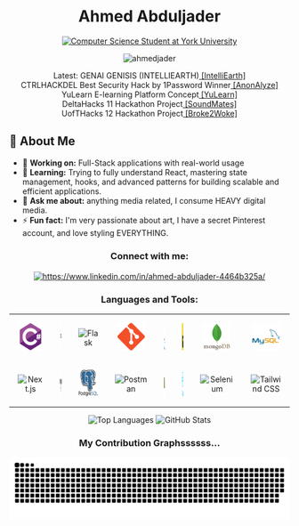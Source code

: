 <h1 align="center">Ahmed Abduljader</h1>
<div align="center">
    <a href="https://github.com/AhmedJader" style="display: inline-block;">
        <img src="https://readme-typing-svg.demolab.com?font=Lunasima&weight=900&duration=4000&pause=1000&color=FFFFFF&background=53348000&center=true&vCenter=true&random=false&width=600&lines=Computer+Science+Student+at+York+University" alt="Computer Science Student at York University">
    </a>
</div>


<p align="center"> <img src="./tumblr_n9l9dqPoJM1shxu4jo1_500.gif" alt="ahmedjader" /> </p>

<div align="center">Latest: GENAI GENISIS (INTELLIEARTH)<a href="https://github.com/AhmedJader/GenAiHackathon" target="blank">
[IntelliEarth]</a>
</div>

<div align="center">CTRLHACKDEL Best Security Hack by 1Password Winner<a href="https://github.com/AhmedJader/AnonAlyze" target="blank">
[AnonAlyze]</a>
</div>

<div align="center">YuLearn E-learning Platform Concept<a href="https://github.com/AhmedJader/YUlearn" target="blank">
[YuLearn]</a>
</div>

<div align="center">DeltaHacks 11 Hackathon Project<a href="https://github.com/AhmedJader/SoundMates" target="blank">
[SoundMates]</a>
</div>

<div align="center">UofTHacks 12 Hackathon Project<a href="https://github.com/HassanA01/UofTHacks12" target="blank">
[Broke2Woke]</a>
</div>


## 💫 About Me
- 🔭 **Working on:** Full-Stack applications with real-world usage 
- 🌱 **Learning:** Trying to fully understand React, mastering state management, hooks, and advanced patterns for building scalable and efficient applications.
- 💬 **Ask me about:** anything media related, I consume HEAVY digital media.   
- ⚡ **Fun fact:** I'm very passionate about art, I have a secret Pinterest account, and love styling EVERYTHING.

<h3 align="center">Connect with me:</h3>
<p align="center">
<a href="https://www.linkedin.com/in/ahmed-abduljader-4464b325a/" target="blank"><img align="center" src="https://raw.githubusercontent.com/rahuldkjain/github-profile-readme-generator/master/src/images/icons/Social/linked-in-alt.svg" alt="https://www.linkedin.com/in/ahmed-abduljader-4464b325a/" height="30" width="40" /></a>
</p>

<h3 align="center">Languages and Tools:</h3>
<div align="center">
    <table>
        <tr align="center">
            <td width="70px" style="padding: 15px;">
                <img src="https://raw.githubusercontent.com/devicons/devicon/master/icons/csharp/csharp-original.svg" width="50px" height="50px" alt="C#">
            </td>
            <td width="70px" style="padding: 15px;">
                <img src="https://raw.githubusercontent.com/devicons/devicon/master/icons/express/express-original-wordmark.svg" width="50px" height="50px" alt="Express.js">
            </td>
            <td width="70px" style="padding: 15px;">
                <img src="https://www.vectorlogo.zone/logos/palletsprojects_flask/palletsprojects_flask-ar21~v2.svg" width="50px" height="50px" alt="Flask">
            </td>
            <td width="70px" style="padding: 15px;">
                <img src="https://raw.githubusercontent.com/devicons/devicon/master/icons/git/git-original.svg" width="50px" height="50px" alt="Git">
            </td>
            <td width="70px" style="padding: 15px;">
                <img src="https://raw.githubusercontent.com/devicons/devicon/master/icons/java/java-original.svg" width="50px" height="50px" alt="Java">
            </td>
            <td width="70px" style="padding: 15px;">
                <img src="https://raw.githubusercontent.com/devicons/devicon/master/icons/javascript/javascript-original.svg" width="50px" height="50px" alt="JavaScript">
            </td>
            <td width="70px" style="padding: 15px;">
                <img src="https://raw.githubusercontent.com/devicons/devicon/master/icons/mongodb/mongodb-original-wordmark.svg" width="50px" height="50px" alt="MongoDB">
            </td>
            <td width="70px" style="padding: 15px;">
                <img src="https://raw.githubusercontent.com/devicons/devicon/master/icons/mysql/mysql-original-wordmark.svg" width="50px" height="50px" alt="MySQL">
            </td>
        </tr>
        <tr align="center">
            <td width="70px" style="padding: 15px;">
                <img src="https://www.vectorlogo.zone/logos/nextjs/nextjs-icon.svg" width="50px" height="50px" alt="Next.js">
            </td>
            <td width="70px" style="padding: 15px;">
                <img src="https://raw.githubusercontent.com/devicons/devicon/master/icons/nodejs/nodejs-original-wordmark.svg" width="50px" height="50px" alt="Node.js">
            </td>
            <td width="70px" style="padding: 15px;">
                <img src="https://raw.githubusercontent.com/devicons/devicon/master/icons/postgresql/postgresql-original-wordmark.svg" width="50px" height="50px" alt="PostgreSQL">
            </td>
            <td width="70px" style="padding: 15px;">
                <img src="https://www.vectorlogo.zone/logos/getpostman/getpostman-icon.svg" width="50px" height="50px" alt="Postman">
            </td>
            <td width="70px" style="padding: 15px;">
                <img src="https://raw.githubusercontent.com/devicons/devicon/master/icons/python/python-original.svg" width="50px" height="50px" alt="Python">
            </td>
            <td width="70px" style="padding: 15px;">
                <img src="https://raw.githubusercontent.com/devicons/devicon/master/icons/react/react-original-wordmark.svg" width="50px" height="50px" alt="React">
            </td>
            <td width="70px" style="padding: 15px;">
                <img src="https://raw.githubusercontent.com/detain/svg-logos/780f25886640cef088af994181646db2f6b1a3f8/svg/selenium-logo.svg" width="50px" height="50px" alt="Selenium">
            </td>
            <td width="70px" style="padding: 15px;">
                <img src="https://www.vectorlogo.zone/logos/tailwindcss/tailwindcss-icon.svg" width="50px" height="50px" alt="Tailwind CSS">
            </td>
        </tr>
    </table>
</div>

<p align="center">
    <img src="https://github-readme-stats.vercel.app/api/top-langs?username=ahmedjader&show_icons=true&locale=en&layout=compact&theme=dark" alt="Top Languages" width="420px" height="180" />
    <img src="https://github-readme-stats.vercel.app/api?username=ahmedjader&show_icons=true&locale=en&theme=dark" alt="GitHub Stats" width="420px" />
</p>

<div align="center">
  <h3 align="center">My Contribution Graphssssss...</h3>
  <picture>
    <source media="(prefers-color-scheme: dark)" srcset="https://raw.githubusercontent.com/AhmedJader/AhmedJader/output/github-contribution-grid-snake-dark.svg" />
    <source media="(prefers-color-scheme: light)" srcset="https://raw.githubusercontent.com/AhmedJader/AhmedJader/output/github-contribution-grid-snake.svg" />
    <img alt="github-snake" src="https://raw.githubusercontent.com/AhmedJader/AhmedJader/output/github-contribution-grid-snake.svg" />
  </picture>
</div>
